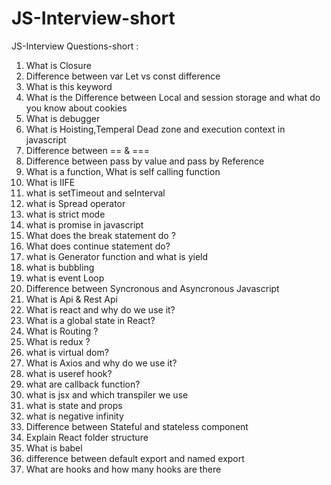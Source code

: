 # JS-Interview-short

JS-Interview Questions-short :
1. What is Closure 
2. Difference between var Let vs const difference 
3. What is this keyword 
4. What is the Difference between Local and session storage and what do  you know about cookies 
5. What is debugger 
6. What is Hoisting,Temperal Dead zone  and execution context  in javascript
7. Difference between == & === 
8. Difference between pass by value and pass by Reference  
9. What is a function, What is self calling function
10. What is IIFE
11. what is setTimeout and seInterval
12. what is Spread operator 
13. what is strict mode
14. what is promise in javascript
15. What does the break statement do ?
16. What does continue statement do?
17. what is Generator function and what is yield 
18. what is bubbling 
19. what is event Loop
20. Difference between Syncronous and Asyncronous Javascript
21. What is Api & Rest Api 
22. What is react and why do we use it?
23. What is a global state in React?
24. What is Routing ?
25. What is redux ?
26. what is virtual dom?
27. What is Axios and why do we use it?
28. what is useref hook?
29. what are callback function?
30. what is jsx and which transpiler we use
31. what is state and props
32. what is negative infinity
33. Difference between Stateful and stateless component
34. Explain React folder structure
35. What is babel 
36. difference between default export and named export
37. What are hooks and how many hooks are there 
